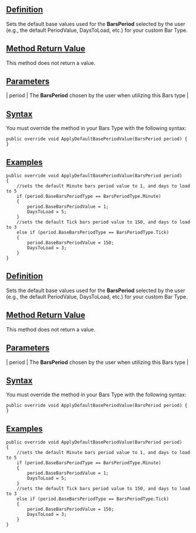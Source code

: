 ## [Definition](https://developer.ninjatrader.com/docs/desktop/applydefaultbaseperiodvalue\#definition)

Sets the default base values used for the **BarsPeriod** selected by the user (e.g., the default PeriodValue, DaysToLoad, etc.) for your custom Bar Type.

## [Method Return Value](https://developer.ninjatrader.com/docs/desktop/applydefaultbaseperiodvalue\#method-return-value)

This method does not return a value.

## [Parameters](https://developer.ninjatrader.com/docs/desktop/applydefaultbaseperiodvalue\#parameters)

| period | The **BarsPeriod** chosen by the user when utilizing this Bars type |

## [Syntax](https://developer.ninjatrader.com/docs/desktop/applydefaultbaseperiodvalue\#syntax)

You must override the method in your Bars Type with the following syntax:

`public override void ApplyDefaultBasePeriodValue(BarsPeriod period) { }`

## [Examples](https://developer.ninjatrader.com/docs/desktop/applydefaultbaseperiodvalue\#examples)

```jsx-150469391 csharp
public override void ApplyDefaultBasePeriodValue(BarsPeriod period)
{
    //sets the default Minute bars period value to 1, and days to load to 5
    if (period.BaseBarsPeriodType == BarsPeriodType.Minute)
    {
        period.BaseBarsPeriodValue = 1;
        DaysToLoad = 5;
    }
    //sets the default Tick bars period value to 150, and days to load to 3
    else if (period.BaseBarsPeriodType == BarsPeriodType.Tick)
    {
        period.BaseBarsPeriodValue = 150;
        DaysToLoad = 3;
    }
}

```

## [Definition](https://developer.ninjatrader.com/docs/desktop/applydefaultbaseperiodvalue\#definition)

Sets the default base values used for the **BarsPeriod** selected by the user (e.g., the default PeriodValue, DaysToLoad, etc.) for your custom Bar Type.

## [Method Return Value](https://developer.ninjatrader.com/docs/desktop/applydefaultbaseperiodvalue\#method-return-value)

This method does not return a value.

## [Parameters](https://developer.ninjatrader.com/docs/desktop/applydefaultbaseperiodvalue\#parameters)

| period | The **BarsPeriod** chosen by the user when utilizing this Bars type |

## [Syntax](https://developer.ninjatrader.com/docs/desktop/applydefaultbaseperiodvalue\#syntax)

You must override the method in your Bars Type with the following syntax:

`public override void ApplyDefaultBasePeriodValue(BarsPeriod period) { }`

## [Examples](https://developer.ninjatrader.com/docs/desktop/applydefaultbaseperiodvalue\#examples)

```jsx-150469391 csharp
public override void ApplyDefaultBasePeriodValue(BarsPeriod period)
{
    //sets the default Minute bars period value to 1, and days to load to 5
    if (period.BaseBarsPeriodType == BarsPeriodType.Minute)
    {
        period.BaseBarsPeriodValue = 1;
        DaysToLoad = 5;
    }
    //sets the default Tick bars period value to 150, and days to load to 3
    else if (period.BaseBarsPeriodType == BarsPeriodType.Tick)
    {
        period.BaseBarsPeriodValue = 150;
        DaysToLoad = 3;
    }
}

```